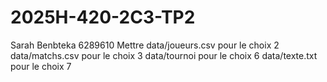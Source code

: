 # 2025H-420-2C3-TP2
Sarah Benbteka 6289610
Mettre data/joueurs.csv pour le choix 2
data/matchs.csv pour le choix 3
data/tournoi pour le choix 6
data/texte.txt pour le choix 7